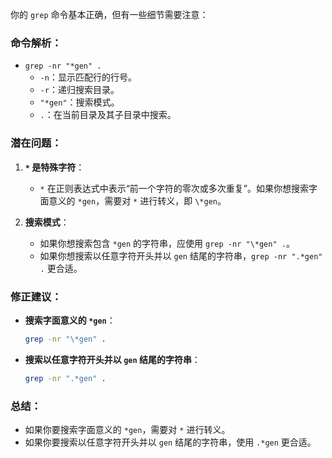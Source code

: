 ﻿
你的 `grep` 命令基本正确，但有一些细节需要注意：

### 命令解析：
- `grep -nr "*gen" .`
  - `-n`：显示匹配行的行号。
  - `-r`：递归搜索目录。
  - `"*gen"`：搜索模式。
  - `.`：在当前目录及其子目录中搜索。

### 潜在问题：
1. **`*` 是特殊字符**：
   - `*` 在正则表达式中表示“前一个字符的零次或多次重复”。如果你想搜索字面意义的 `*gen`，需要对 `*` 进行转义，即 `\*gen`。

2. **搜索模式**：
   - 如果你想搜索包含 `*gen` 的字符串，应使用 `grep -nr "\*gen" .`。
   - 如果你想搜索以任意字符开头并以 `gen` 结尾的字符串，`grep -nr ".*gen" .` 更合适。

### 修正建议：
- **搜索字面意义的 `*gen`**：
  ```bash
  grep -nr "\*gen" .
  ```

- **搜索以任意字符开头并以 `gen` 结尾的字符串**：
  ```bash
  grep -nr ".*gen" .
  ```

### 总结：
- 如果你要搜索字面意义的 `*gen`，需要对 `*` 进行转义。
- 如果你要搜索以任意字符开头并以 `gen` 结尾的字符串，使用 `.*gen` 更合适。
